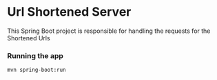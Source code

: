 # Url Shortened Server

This Spring Boot project is responsible for handling the requests for the Shortened Urls

### Running the app

```
mvn spring-boot:run
```
